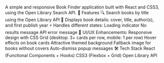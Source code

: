 A simple and responsive Book Finder application built with React and CSS3, using the Open Library Search API.
🚀 Features
🔍 Search books by title using the Open Library API
📖 Displays book details: cover, title, author(s), and first publish year
⚡ Handles different states:
      Loading indicator
      No results message
      API error message
🎨 UI/UX Enhancements:
      Responsive design with CSS Grid (desktop: 3+ cards per row, mobile: 1 per row)
      Hover effects on book cards
      Attractive themed background
      Fallback image for books without covers
      Auto-dismiss popup messages
🛠️ Tech Stack
      React (Functional Components + Hooks)
      CSS3 (Flexbox + Grid)
      Open Library API
